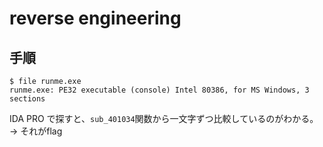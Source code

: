 # reverse engineering

## 手順
```shell
$ file runme.exe
runme.exe: PE32 executable (console) Intel 80386, for MS Windows, 3 sections
```

IDA PRO で探すと、`sub_401034`関数から一文字ずつ比較しているのがわかる。
-> それがflag